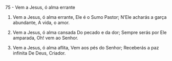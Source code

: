 75 - Vem a Jesus, ó alma errante

1. Vem a Jesus, ó alma errante,
   Ele é o Sumo Pastor;
   N’Ele acharás a garça abundante,
   A vida, o amor.

2. Vem a Jesus, ó alma cansada
   Do pecado e da dor;
   Sempre serás por Ele amparada,
   Oh! vem ao Senhor.

3. Vem a Jesus, ó alma aflita,
   Vem aos pés do Senhor;
   Receberás a paz infinita
   De Deus, Criador.
